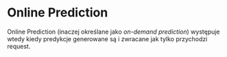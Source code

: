 # Online Prediction
Online Prediction (inaczej określane jako *on-demand prediction*) występuje wtedy kiedy predykcje generowane są i zwracane jak tylko przychodzi request.